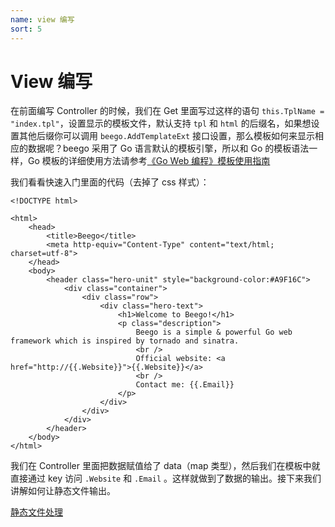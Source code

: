 ```yaml
---
name: view 编写
sort: 5
---
```


# View 编写
在前面编写 Controller 的时候，我们在 Get 里面写过这样的语句 `this.TplName = "index.tpl"`，设置显示的模板文件，默认支持 `tpl` 和 `html` 的后缀名，如果想设置其他后缀你可以调用 `beego.AddTemplateExt` 接口设置，那么模板如何来显示相应的数据呢？beego 采用了 Go 语言默认的模板引擎，所以和 Go 的模板语法一样，Go 模板的详细使用方法请参考[《Go Web 编程》模板使用指南](https://github.com/astaxie/build-web-application-with-golang/blob/master/zh/07.4.md)

我们看看快速入门里面的代码（去掉了 css 样式）：

```
<!DOCTYPE html>

<html>
    <head>
        <title>Beego</title>
        <meta http-equiv="Content-Type" content="text/html; charset=utf-8">
    </head>
    <body>
        <header class="hero-unit" style="background-color:#A9F16C">
            <div class="container">
                <div class="row">
                    <div class="hero-text">
                        <h1>Welcome to Beego!</h1>
                        <p class="description">
                            Beego is a simple & powerful Go web framework which is inspired by tornado and sinatra.
                            <br />
                            Official website: <a href="http://{{.Website}}">{{.Website}}</a>
                            <br />
                            Contact me: {{.Email}}
                        </p>
                    </div>
                </div>
            </div>
        </header>
    </body>
</html>
```

我们在 Controller 里面把数据赋值给了 data（map 类型），然后我们在模板中就直接通过 key 访问 `.Website` 和 `.Email` 。这样就做到了数据的输出。接下来我们讲解如何让静态文件输出。

[静态文件处理](./static.md)
